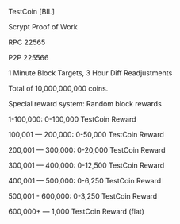 TestCoin [BIL]

Scrypt Proof of Work

RPC 22565

P2P 225566

1 Minute Block Targets, 3 Hour Diff Readjustments

Total of 10,000,000,000 coins. 

Special reward system: Random block rewards

1-100,000: 0-100,000 TestCoin Reward 

100,001 — 200,000: 0-50,000 TestCoin Reward 

200,001 — 300,000: 0-20,000 TestCoin Reward 

300,001 — 400,000: 0-12,500 TestCoin Reward 

400,001 — 500,000: 0-6,250 TestCoin Reward 

500,001 - 600,000: 0-3,250 TestCoin Reward

600,000+ — 1,000 TestCoin Reward (flat)
